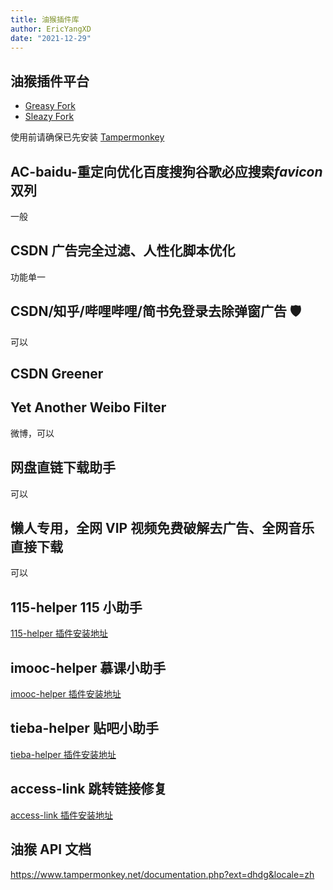 ```yaml
---
title: 油猴插件库
author: EricYangXD
date: "2021-12-29"
---
```


## 油猴插件平台

- [Greasy Fork](https://greasyfork.org/zh-CN)
- [Sleazy Fork](https://sleazyfork.org/zh-CN)

使用前请确保已先安装 [Tampermonkey](https://chrome.google.com/webstore/detail/tampermonkey/dhdgffkkebhmkfjojejmpbldmpobfkfo)

## AC-baidu-重定向优化百度搜狗谷歌必应搜索*favicon*双列

一般

## CSDN 广告完全过滤、人性化脚本优化

功能单一

## CSDN/知乎/哔哩哔哩/简书免登录去除弹窗广告 🛡

可以

## CSDN Greener

## Yet Another Weibo Filter

微博，可以

## 网盘直链下载助手

可以

## 懒人专用，全网 VIP 视频免费破解去广告、全网音乐直接下载

可以

## 115-helper 115 小助手

[115-helper 插件安装地址](https://greasyfork.org/zh-CN/scripts/413142)

## imooc-helper 慕课小助手

[imooc-helper 插件安装地址](https://greasyfork.org/zh-CN/scripts/396378)

## tieba-helper 贴吧小助手

[tieba-helper 插件安装地址](https://greasyfork.org/zh-CN/scripts/419001)

## access-link 跳转链接修复

[access-link 插件安装地址](https://greasyfork.org/zh-CN/scripts/395970)

## 油猴 API 文档

<https://www.tampermonkey.net/documentation.php?ext=dhdg&locale=zh>
